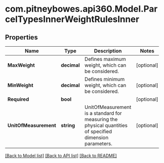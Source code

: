 # com.pitneybowes.api360.Model.ParcelTypesInnerWeightRulesInner

## Properties

Name | Type | Description | Notes
------------ | ------------- | ------------- | -------------
**MaxWeight** | **decimal** | Defines maximum weight, which can be considered. | [optional] 
**MinWeight** | **decimal** | Defines minimum weight, which can be considered. | [optional] 
**Required** | **bool** |  | [optional] 
**UnitOfMeasurement** | **string** | UnitOfMeasurement is a standard for measuring the physical quantities of specified dimension parameters. | [optional] 

[[Back to Model list]](../../README.md#documentation-for-models) [[Back to API list]](../../README.md#documentation-for-api-endpoints) [[Back to README]](../../README.md)

